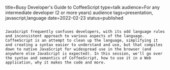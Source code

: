 title=Busy Developer's Guide   to CoffeeScript
type=talk
audience=For any intermediate developer (2 or more years) audience
tags=presentation, javascript,language
date=2022-02-23
status=published
~~~~~~

JavaScript frequently confuses developers, with its odd language rules and inconsistent approach to various aspects of the language. CoffeeScript is an attempt to clean up the language, simplifying it and creating a syntax easier to understand and use, but that compiles down to native JavaScript for widespread use in the browser (and anywhere else JavaScript is expected). In this session, we'll go over the syntax and semantics of CoffeeScript, how to use it in a Web application, why it makes the code and more.
    
